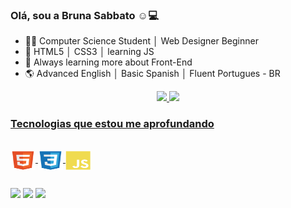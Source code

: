 ### Olá, sou a Bruna Sabbato ☺💻

- 👩‍🎓 Computer Science Student │ Web Designer Beginner
- 🧠 HTML5 │ CSS3 │ learning JS 
- 🤔 Always learning more about Front-End
- 🌎 Advanced English │ Basic Spanish │ Fluent Portugues - BR


<div align="center">
  <a href="https://github.com/BrunaSabbato">
  <img height="150em" src="https://github-readme-stats-sigma-five.vercel.app/api?username=BrunaSabbato&show_icons=true&theme=tokyonight&include_all_commits=true&count_private=true"/>
  <img height="150em" src="https://github-readme-stats-sigma-five.vercel.app/api/top-langs/?username=brunasabbato&layout=compact&langs_count=7&theme=tokyonight"/>  
</div>

  
  ### Tecnologias que estou me aprofundando
<div style="display: inline_block"><br>
  <img align="center" alt="Bruna-HTML" height="30" width="40" src="https://raw.githubusercontent.com/devicons/devicon/master/icons/html5/html5-original.svg">
  <img align="center" alt="Bruna-CSS" height="30" width="40" src="https://raw.githubusercontent.com/devicons/devicon/master/icons/css3/css3-original.svg">
  <img align="center" alt="Bruna-Js" height="30" width="40" src="https://raw.githubusercontent.com/devicons/devicon/master/icons/javascript/javascript-plain.svg"> 
</div>
  
 ##  

<div> 
    <a href="https://www.linkedin.com/in/bruna-sabbato-b8b0b6199/" target="_blank"><img src="https://img.shields.io/badge/-LinkedIn-%230077B5?style=for-the-badge&logo=linkedin&logoColor=white" target="_blank"></a>  
  <a href="https://www.instagram.com/bruh_sabbato/" target="_blank"><img src="https://img.shields.io/badge/-Instagram-%23E4405F?style=for-the-badge&logo=instagram&logoColor=white" target="_blank"></a>
  <a href = "mailto:brunasabbato@gmail.com"><img src="https://img.shields.io/badge/Gmail-D14836?style=for-the-badge&logo=gmail&logoColor=white" target="_blank"></a>
</div>
